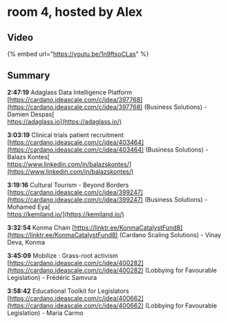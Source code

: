 # room 4, hosted by Alex

## Video

{% embed url="https://youtu.be/1n9ftsoCLas" %}

## Summary

**2:47:19** Adaglass Data Intelligence Platform [https://cardano.ideascale.com/c/idea/397768](https://cardano.ideascale.com/c/idea/397768) (Business Solutions) - Damien Despas[\
https://adaglass.io](https://adaglass.io/)

**3:03:19** Clinical trials patient recruitment [https://cardano.ideascale.com/c/idea/403464](https://cardano.ideascale.com/c/idea/403464)  (Business Solutions) - Balazs Kontes[\
https://www.linkedin.com/in/balazskontes/](https://www.linkedin.com/in/balazskontes/)

**3:19:16** Cultural Tourism - Beyond Borders [https://cardano.ideascale.com/c/idea/399247](https://cardano.ideascale.com/c/idea/399247) (Business Solutions) - Mohamed Eya[\
https://kemiland.io/](https://kemiland.io/)

**3:32:54** Konma Chain [https://linktr.ee/KonmaCatalystFund8](https://linktr.ee/KonmaCatalystFund8) (Cardano Scaling Solutions) - Vinay Deva, Konma

**3:45:09** Mobilize : Grass-root activism [https://cardano.ideascale.com/c/idea/400282](https://cardano.ideascale.com/c/idea/400282) (Lobbying for Favourable Legislation) - Frédéric Samvura

**3:58:42** Educational Toolkit for Legislators [https://cardano.ideascale.com/c/idea/400662](https://cardano.ideascale.com/c/idea/400662) (Lobbying for Favourable Legislation) - Maria Carmo
